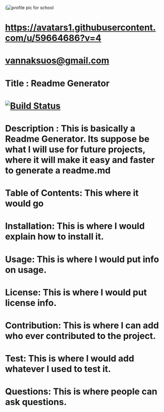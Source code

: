 (![profile pic for school](https://user-images.githubusercontent.com/59664686/77477201-5d1e4700-6df2-11ea-843a-0e5cd1710076.jpg)

# https://avatars1.githubusercontent.com/u/59664686?v=4
# vannaksuos@gmail.com
# Title : Readme Generator
#  [![Build Status](https://travis-ci.com/vannaksuos/ReadMe-Generator.svg?branch=master)](https://travis-ci.com/vannaksuos/ReadMe-Generator)
# Description : This is basically a Readme Generator.  Its suppose be what I will use for future projects, where it will make it easy and faster to generate a readme.md
# Table of Contents: This where it would go 
# Installation: This is where I would explain how to install it.
# Usage: This is where I would put info on usage.
# License: This is where I would put license info.
# Contribution: This is where I can add who ever contributed to the project.
# Test: This is where I would add whatever I used to test it.
# Questions: This is where people can ask questions.

